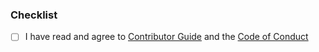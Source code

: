 ### Checklist
* [ ] I have read and agree to [Contributor Guide](../CONTRIBUTING.md) and the [Code of Conduct](../CODE_OF_CONDUCT..)

<!--
Add any improvements to the branch as new commits, to make it easier for reviewers to follow the progress. All commits will be squashed to a single commit once the PR is merged into `main`.
-->
